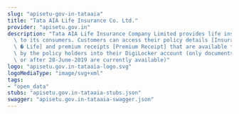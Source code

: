 ```yaml
---
slug: "apisetu-gov-in-tataaia"
title: "Tata AIA Life Insurance Co. Ltd."
provider: "apisetu.gov.in"
description: "Tata AIA Life Insurance Company Limited provides life insurance solutions\
  \ to its consumers. Customers can access their policy details [Insurance Policy\
  \ � Life] and premium receipts [Premium Receipt] that are available to be pulled\
  \ by the policy holders into their DigiLocker account (only documents issued on\
  \ or after 28-June-2019 are currently available)"
logo: "apisetu.gov.in-tataaia-logo.svg"
logoMediaType: "image/svg+xml"
tags:
- "open_data"
stubs: "apisetu.gov.in-tataaia-stubs.json"
swagger: "apisetu.gov.in-tataaia-swagger.json"
---
```

